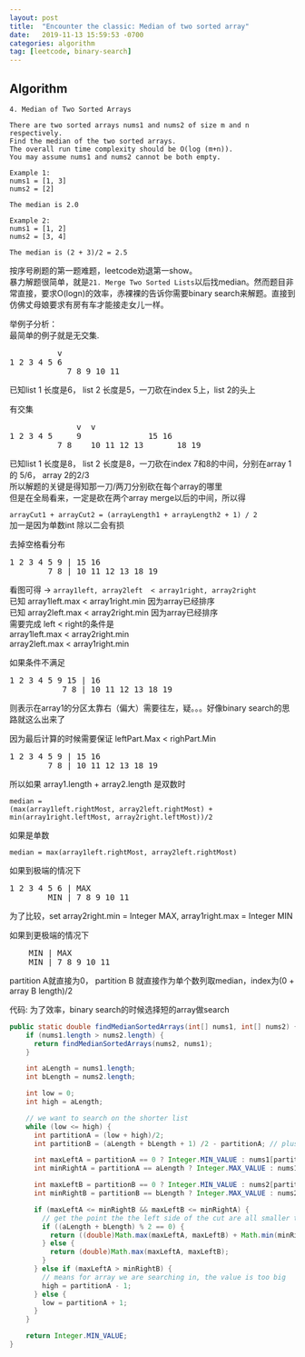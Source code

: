 ```yaml
---
layout: post
title:  "Encounter the classic: Median of two sorted array"
date:   2019-11-13 15:59:53 -0700
categories: algorithm
tag: [leetcode, binary-search]
---
```


## Algorithm

```text
4. Median of Two Sorted Arrays

There are two sorted arrays nums1 and nums2 of size m and n respectively.
Find the median of the two sorted arrays.  
The overall run time complexity should be O(log (m+n)).
You may assume nums1 and nums2 cannot be both empty.

Example 1:
nums1 = [1, 3]
nums2 = [2]

The median is 2.0

Example 2:
nums1 = [1, 2]
nums2 = [3, 4]

The median is (2 + 3)/2 = 2.5
```

按序号刷题的第一题难题，leetcode劝退第一show。  
暴力解题很简单，就是`21. Merge Two Sorted Lists`以后找median。然而题目非常直接，要求O(logn)的效率，赤裸裸的告诉你需要binary search来解题。直接到仿佛丈母娘要求有房有车才能接走女儿一样。

举例子分析：  
最简单的例子就是无交集.  
<pre>
          v
1 2 3 4 5 6  
            7 8 9 10 11 
</pre>
已知list 1 长度是6， list 2 长度是5，一刀砍在index 5上，list 2的头上

有交集

<pre>
              v  v
1 2 3 4 5     9              15 16
          7 8    10 11 12 13       18 19
</pre>
已知list 1 长度是8， list 2 长度是8，一刀砍在index 7和8的中间，分别在array 1的 5/6， array 2的2/3  
所以解题的关键是得知那一刀/两刀分别砍在每个array的哪里  
但是在全局看来，一定是砍在两个array merge以后的中间，所以得

`arrayCut1 + arrayCut2 = (arrayLength1 + arrayLength2 + 1) / 2`  
加一是因为单数int 除以二会有损

去掉空格看分布  
<pre>
1 2 3 4 5 9 | 15 16
        7 8 | 10 11 12 13 18 19
</pre>

看图可得 -> `array1left, array2left  < array1right, array2right`  
已知 array1left.max < array1right.min 因为array已经排序  
已知 array2left.max < array2right.min 因为array已经排序  
需要完成 left < right的条件是  
array1left.max < array2right.min  
array2left.max < array1right.min

如果条件不满足

<pre>
1 2 3 4 5 9 15 | 16
           7 8 | 10 11 12 13 18 19
</pre>
则表示在array1的分区太靠右（偏大）需要往左，疑。。。好像binary search的思路就这么出来了

因为最后计算的时候需要保证 leftPart.Max < righPart.Min
<pre>
1 2 3 4 5 9 | 15 16
        7 8 | 10 11 12 13 18 19
</pre>
所以如果 array1.length + array2.length 是双数时
```
median = 
(max(array1left.rightMost, array2left.rightMost) + min(array1right.leftMost, array2right.leftMost))/2
```
如果是单数
```
median = max(array1left.rightMost, array2left.rightMost)
```

如果到极端的情况下  
<pre>
1 2 3 4 5 6 | MAX
        MIN | 7 8 9 10 11 
</pre>
为了比较，set array2right.min = Integer MAX, array1right.max = Integer MIN

如果到更极端的情况下  
<pre>
    MIN | MAX
    MIN | 7 8 9 10 11 
</pre>
partition A就直接为0， partition B 就直接作为单个数列取median，index为(0 + array B length)/2 

代码:
为了效率，binary search的时候选择短的array做search
```java
public static double findMedianSortedArrays(int[] nums1, int[] nums2) {
    if (nums1.length > nums2.length) {
      return findMedianSortedArrays(nums2, nums1);
    }

    int aLength = nums1.length;
    int bLength = nums2.length;

    int low = 0;
    int high = aLength;

    // we want to search on the shorter list
    while (low <= high) {
      int partitionA = (low + high)/2;
      int partitionB = (aLength + bLength + 1) /2 - partitionA; // plus one for odd number

      int maxLeftA = partitionA == 0 ? Integer.MIN_VALUE : nums1[partitionA - 1];
      int minRightA = partitionA == aLength ? Integer.MAX_VALUE : nums1[partitionA];

      int maxLeftB = partitionB == 0 ? Integer.MIN_VALUE : nums2[partitionB - 1];
      int minRightB = partitionB == bLength ? Integer.MAX_VALUE : nums2[partitionB];

      if (maxLeftA <= minRightB && maxLeftB <= minRightA) {
        // get the point the the left side of the cut are all smaller than the right side of the cut
        if ((aLength + bLength) % 2 == 0) {
          return ((double)Math.max(maxLeftA, maxLeftB) + Math.min(minRightA, minRightB))/2;
        } else {
          return (double)Math.max(maxLeftA, maxLeftB);
        }
      } else if (maxLeftA > minRightB) {
        // means for array we are searching in, the value is too big
        high = partitionA - 1;
      } else {
        low = partitionA + 1;
      }
    }

    return Integer.MIN_VALUE;
}
```
